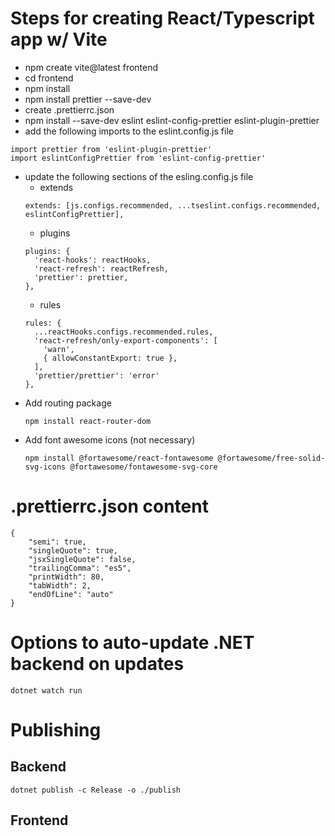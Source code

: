 # Steps for creating React/Typescript app w/ Vite

- npm create vite@latest frontend
- cd frontend
- npm install
- npm install prettier --save-dev
- create .prettierrc.json
- npm install --save-dev eslint eslint-config-prettier eslint-plugin-prettier
- add the following imports to the eslint.config.js file

```
import prettier from 'eslint-plugin-prettier'
import eslintConfigPrettier from 'eslint-config-prettier'
```

- update the following sections of the esling.config.js file
  - extends
  ```
  extends: [js.configs.recommended, ...tseslint.configs.recommended, eslintConfigPrettier],
  ```
  - plugins
  ```
  plugins: {
    'react-hooks': reactHooks,
    'react-refresh': reactRefresh,
    'prettier': prettier,
  },
  ```
  - rules
  ```
  rules: {
    ...reactHooks.configs.recommended.rules,
    'react-refresh/only-export-components': [
      'warn',
      { allowConstantExport: true },
    ],
    'prettier/prettier': 'error'
  },
  ```
- Add routing package
  ```
  npm install react-router-dom
  ```
- Add font awesome icons (not necessary)
  ```
  npm install @fortawesome/react-fontawesome @fortawesome/free-solid-svg-icons @fortawesome/fontawesome-svg-core
  ```

# .prettierrc.json content

```
{
    "semi": true,
    "singleQuote": true,
    "jsxSingleQuote": false,
    "trailingComma": "es5",
    "printWidth": 80,
    "tabWidth": 2,
    "endOfLine": "auto"
}
```

# Options to auto-update .NET backend on updates

```
dotnet watch run
```

# Publishing

## Backend

```
dotnet publish -c Release -o ./publish
```

## Frontend

```

```
